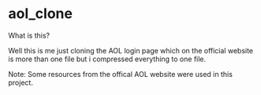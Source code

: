 # aol_clone

What is this?

Well this is me just cloning the AOL login page which on the official website is more than one file but i compressed everything to one file.

Note: Some resources from the offical AOL website were used in this project.
